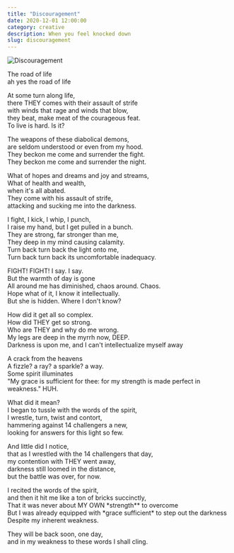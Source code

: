 ```yaml
---
title: "Discouragement"
date: 2020-12-01 12:00:00
category: creative
description: When you feel knocked down
slug: discouragement
---
```


![Discouragement](images/discouragement.jpg)

The road of life \
ah yes the road of life

At some turn along life, \
there THEY comes with their assault of strife \
with winds that rage and winds that blow, \
they beat, make meat of the courageous feat. \
To live is hard. Is it?

The weapons of these diabolical demons, \
are seldom understood or even from my hood. \
They beckon me come and surrender the fight. \
They beckon me come and surrender the night.

What of hopes and dreams and joy and streams, \
What of health and wealth, \
when it's all abated. \
They come with his assault of strife, \
attacking and sucking me into the darkness.

I fight, I kick, I whip, I punch, \
I raise my hand, but I get pulled in a bunch. \
They are strong, far stronger than me, \
They deep in my mind causing calamity. \
Turn back turn back the light onto me, \
Turn back turn back its uncomfortable inadequacy.

FIGHT! FIGHT! I say. I say. \
But the warmth of day is gone \
All around me has diminished, chaos around. Chaos. \
Hope what of it, I know it intellectually. \
But she is hidden. Where I don't know?

How did it get all so complex. \
How did THEY get so strong. \
 Who are THEY and why do me wrong. \
My legs are deep in the myrrh now, DEEP. \
Darkness is upon me, and I can't intellectualize myself away

A crack from the heavens \
A fizzle? a ray? a sparkle? a way. \
Some spirit illuminates \
"My grace is sufficient for thee: for my strength is made perfect in weakness."
HUH.

What did it mean? \
I began to tussle with the words of the spirit, \
I wrestle, turn, twist and contort, \
hammering against 14 challengers a new, \
looking for answers for this light so few.

And little did I notice, \
that as I wrestled with the 14 challengers that day, \
my contention with THEY went away, \
darkness still loomed in the distance, \
but the battle was over, for now.

I recited the words of the spirit, \
and then it hit me like a ton of bricks succinctly, \
That it was never about MY OWN *strength\*\* to overcome \
But I was already equipped with *grace sufficient\* to step out the darkness \
Despite my inherent weakness.

They will be back soon, one day, \
and in my weakness to these words I shall cling.
